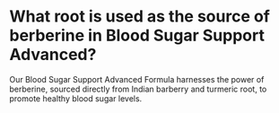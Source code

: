 # What root is used as the source of berberine in Blood Sugar Support Advanced?

Our Blood Sugar Support Advanced Formula harnesses the power of berberine, sourced directly from Indian barberry and turmeric root, to promote healthy blood sugar levels.